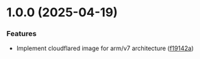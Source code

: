 # 1.0.0 (2025-04-19)


### Features

* Implement cloudflared image for arm/v7 architecture ([f19142a](https://github.com/happycuban/cloudflared-armv7/commit/f19142a6ec996330357a268aae167f7f30c51d13))
